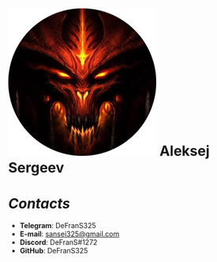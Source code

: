 # ![Avatar](https://raw.githubusercontent.com/DeFranS325/rsschool-cv/gh-pages/assets/png/avatar.png "Это я") **Aleksej Sergeev**

# ***Contacts***
- **Telegram**: DeFranS325
- **E-mail**: sansei325@gmail.com
- **Discord**: DeFranS#1272
- **GitHub**: DeFranS325
